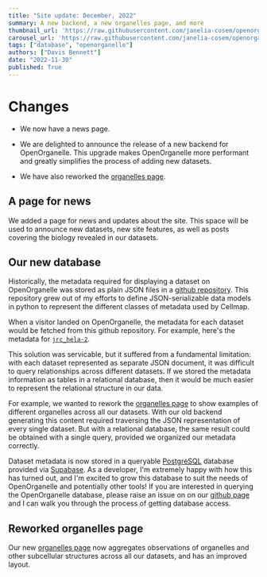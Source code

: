 ```yaml
---
title: "Site update: December, 2022"
summary: A new backend, a new organelles page, and more
thumbnail_url: 'https://raw.githubusercontent.com/janelia-cosem/openorganelle-blog/main/assets/queryable-api_thumbnail.jpg'
carousel_url: 'https://raw.githubusercontent.com/janelia-cosem/openorganelle-blog/main/assets/queryable-api_carousel.jpg'
tags: ["database", "openorganelle"]
authors: ["Davis Bennett"]
date: "2022-11-30"
published: True
---
```


# Changes

* We now have a news page.

* We are delighted to announce the release of a new backend for OpenOrganelle. This upgrade makes OpenOrganelle more performant and greatly simplifies the process of adding new datasets.

* We have also reworked the [organelles page](https://openorganelle.janelia.org/organelles). 

## A page for news
We added a page for news and updates about the site. This space will be used to announce new datasets, new site features, as well as posts covering the biology revealed in our datasets.  


## Our new database
Historically, the metadata required for displaying a dataset on OpenOrganelle was stored as plain JSON files in a [github repository](https://github.com/janelia-cosem/fibsem-metadata). This repository grew out of my efforts to define JSON-serializable data models in python to represent the different classes of metadata used by Cellmap. 

When a visitor landed on OpenOrganelle, the metadata for each dataset would be fetched from this github repository. For example, here's the metadata for [`jrc_hela-2`](https://github.com/janelia-cosem/fibsem-metadata/blob/master/api/jrc_hela-2/manifest.json). 

This solution was servicable, but it suffered from a fundamental limitation: with each dataset represented as separate JSON document, it was difficult to query relationships across different datasets. If we stored the metadata information as tables in a relational database, then it would be much easier to represent the relational structure in our data. 

For example, we wanted to rework the [organelles page](https://openorganelle.janelia.org/organelles) to show examples of different organelles across all our datasets. With our old backend generating this content required traversing the JSON representation of every single dataset. But with a relational database, the same result could be obtained with a single query, provided we organized our metadata correctly.

Dataset metadata is now stored in a queryable [PostgreSQL](https://www.postgresql.org/) database provided via [Supabase](https://supabase.com/). As a developer, I'm extremely happy with how this has turned out, and I'm excited to grow this database to suit the needs of OpenOrganelle and potentially other tools! If you are interested in querying the OpenOrganelle database, please raise an issue on on our [github page](https://github.com/janelia-cosem/openorganelle) and I can walk you through the process of getting database access. 

## Reworked organelles page
Our new [organelles page](https://openorganelle.janelia.org/organelles) now aggregates observations of organelles and other subcellular structures across all our datasets, and has an improved layout.  
